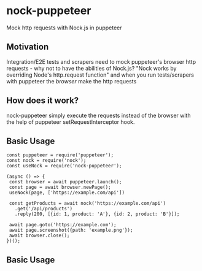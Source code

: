# nock-puppeteer
Mock http requests with Nock.js in puppeteer

## Motivation
Integration/E2E tests and scrapers need to mock puppeteer's browser http requests - why not to have the abilities of Nock.js?
"Nock works by overriding Node's http.request function" and when you run tests/scrapers with puppeteer the *browser* make the http requests 

## How does it work?
nock-puppeteer simply execute the requests instead of the browser with the help of puppeteer setRequestInterceptor hook.


## Basic Usage
 ```
const puppeteer = require('puppeteer');
const nock = require('nock');
const useNock = require('nock-puppeteer');

(async () => {
  const browser = await puppeteer.launch();
  const page = await browser.newPage();
  useNock(page, ['https://example.com/api'])
  
  const getProducts = await nock('https://example.com/api')
    .get('/api/products')
    .reply(200, [{id: 1, product: 'A'}, {id: 2, product: 'B'}]);

  await page.goto('https://example.com');
  await page.screenshot({path: 'example.png'});
  await browser.close();
})();
```

## Basic Usage
